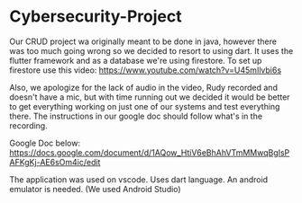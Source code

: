# Cybersecurity-Project


Our CRUD project wa originally meant to be done in java, however there was too much going wrong so we decided
to resort to using dart. It uses the flutter framework and as a database we're using firestore.
To set up firestore use this video: https://www.youtube.com/watch?v=U45mIlvbi6s

Also, we apologize for the lack of audio in the video, Rudy recorded and doesn't have a mic,
but with time running out we decided it would be better to get everything working on just one of
our systems and test everything there. The instructions in our google doc should follow what's in 
the recording.

Google Doc below:
https://docs.google.com/document/d/1AQow_HtiV6eBhAhVTmMMwqBgIsPAFKgKj-AE6sOm4ic/edit


The application was used on vscode. 
Uses dart language.
An android emulator is needed. (We used Android Studio)

